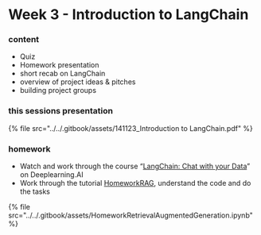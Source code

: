 # Week 3 - Introduction to LangChain



### content

* Quiz
* Homework presentation
* short recab on LangChain
* overview of project ideas & pitches
* building project groups

####

### this sessions presentation&#x20;

{% file src="../../.gitbook/assets/141123_Introduction to LangChain.pdf" %}

### homework

* Watch and work through the course “[LangChain: Chat with your Data](https://learn.deeplearning.ai/langchain-chat-with-your-data/lesson/1/introduction)” on Deeplearning.AI
* Work through the tutorial [HomeworkRAG](https://www.youtube.com/watch?v=TLf90ipMzfE), understand the code and do the tasks



{% file src="../../.gitbook/assets/HomeworkRetrievalAugmentedGeneration.ipynb" %}
